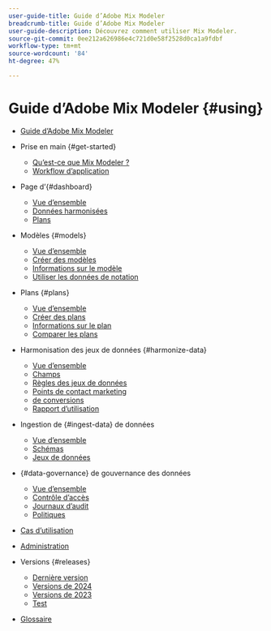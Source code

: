 ```yaml
---
user-guide-title: Guide d’Adobe Mix Modeler
breadcrumb-title: Guide d’Adobe Mix Modeler
user-guide-description: Découvrez comment utiliser Mix Modeler.
source-git-commit: 0ee212a626986e4c721d0e58f2528d0ca1a9fdbf
workflow-type: tm+mt
source-wordcount: '84'
ht-degree: 47%

---
```


# Guide d’Adobe Mix Modeler {#using}

+ [Guide d’Adobe Mix Modeler](/help/overview.md)

+ Prise en main {#get-started}
   + [Qu’est-ce que Mix Modeler ?](/help/get-started/about.md)
   + [Workflow d’application](/help/get-started/workflow.md)

+ Page d’{#dashboard}
   + [Vue d’ensemble](/help/dashboard/overview.md)
   + [Données harmonisées](/help/dashboard/harmonized-data.md)
   + [Plans](/help/dashboard/plans.md)

+ Modèles {#models}
   + [Vue d’ensemble](/help/models/overview.md)
   + [Créer des modèles](/help/models/build.md)
   + [Informations sur le modèle](/help/models/insights.md)
   + [Utiliser les données de notation](/help/models/scoring-data.md)

+ Plans {#plans}
   + [Vue d’ensemble](/help/plans/overview.md)
   + [Créer des plans](/help/plans/build.md)
   + [Informations sur le plan](/help/plans/insights.md)
   + [Comparer les plans](/help/plans/compare.md)

+ Harmonisation des jeux de données {#harmonize-data}
   + [Vue d’ensemble](/help/harmonize-data/overview.md)
   + [Champs](/help/harmonize-data/fields.md)
   + [Règles des jeux de données](/help/harmonize-data/dataset-rules.md)
   + [Points de contact marketing](/help/harmonize-data/marketing-touchpoints.md)
   + [de conversions](/help/harmonize-data/conversions.md)
   + [Rapport d’utilisation](/help/harmonize-data/usage-report.md)

+ Ingestion de {#ingest-data} de données
   + [Vue d’ensemble](/help/ingest-data/overview.md)
   + [Schémas](/help/ingest-data/schemas.md)
   + [Jeux de données](/help/ingest-data/datasets.md)

+ {#data-governance} de gouvernance des données
   + [Vue d’ensemble](/help/data-governance/overview.md)
   + [Contrôle d’accès](/help/data-governance/access-controls.md)
   + [Journaux d’audit](/help/data-governance/audit-logs.md)
   + [Politiques](/help/data-governance/policies.md)

+ [Cas d’utilisation](/help/main-guide/use-cases.md)

+ [Administration](/help/main-guide/administration.md)

+ Versions {#releases}
   + [Dernière version](/help/releases/latest.md)
   + [Versions de 2024](/help/releases/2024.md)
   + [Versions de 2023](/help/releases/2023.md)
   + [Test](../releases/test.md)

+ [Glossaire](/help/main-guide/glossary.md)

